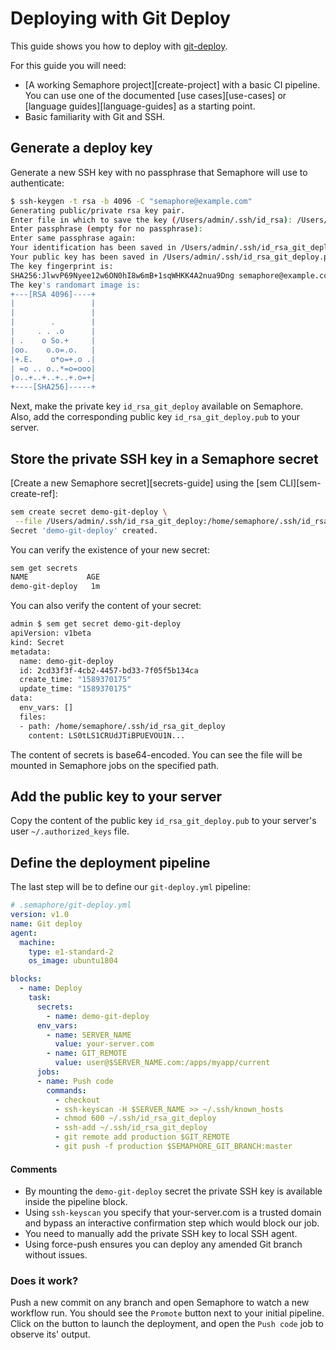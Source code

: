 # Deploying with Git Deploy

This guide shows you how to deploy with [git-deploy](https://github.com/mislav/git-deploy). 

For this guide you will need:

- [A working Semaphore project][create-project] with a basic CI pipeline. 
You can use one of the documented [use cases][use-cases] or [language guides][language-guides] as a starting point.
- Basic familiarity with Git and SSH.

## Generate a deploy key

Generate a new SSH key with no passphrase that Semaphore will use to authenticate:

``` bash
$ ssh-keygen -t rsa -b 4096 -C "semaphore@example.com"
Generating public/private rsa key pair.
Enter file in which to save the key (/Users/admin/.ssh/id_rsa): /Users/admin/.ssh/id_rsa_git_deploy
Enter passphrase (empty for no passphrase):
Enter same passphrase again:
Your identification has been saved in /Users/admin/.ssh/id_rsa_git_deploy.
Your public key has been saved in /Users/admin/.ssh/id_rsa_git_deploy.pub.
The key fingerprint is:
SHA256:JlwvP69Nyee12w6ON0hI8w6mB+1sqWHKK4A2nua9Dng semaphore@example.com
The key's randomart image is:
+---[RSA 4096]----+
|                 |
|                 |
|        .        |
|     . . .o      |
| .    o So.+     |
|oo.    o.o=.o.   |
|+.E.    o*o=+.o .|
| =o .. o..*=o=ooo|
|o..+..+..+..+.o=+|
+----[SHA256]-----+
```
Next, make the private key `id_rsa_git_deploy` available on Semaphore. 
Also, add the corresponding public key `id_rsa_git_deploy.pub` to your server.

## Store the private SSH key in a Semaphore secret

[Create a new Semaphore secret][secrets-guide] using the [sem CLI][sem-create-ref]:

```bash
sem create secret demo-git-deploy \
 --file /Users/admin/.ssh/id_rsa_git_deploy:/home/semaphore/.ssh/id_rsa_git_deploy
Secret 'demo-git-deploy' created.
```

You can verify the existence of your new secret:
```bash
sem get secrets
NAME             AGE
demo-git-deploy   1m
```

You can also verify the content of your secret:

```bash
admin $ sem get secret demo-git-deploy
apiVersion: v1beta
kind: Secret
metadata:
  name: demo-git-deploy
  id: 2cd33f3f-4cb2-4457-bd33-7f05f5b134ca
  create_time: "1589370175"
  update_time: "1589370175"
data:
  env_vars: []
  files:
  - path: /home/semaphore/.ssh/id_rsa_git_deploy
    content: LS0tLS1CRUdJTiBPUEVOU1N...
```
The content of secrets is base64-encoded. You can see the file will be
mounted in Semaphore jobs on the specified path.

## Add the public key to your server

Copy the content of the public key `id_rsa_git_deploy.pub` to your server's user `~/.authorized_keys` file.

## Define the deployment pipeline

The last step will be to define our `git-deploy.yml` pipeline:
```yaml
# .semaphore/git-deploy.yml
version: v1.0
name: Git deploy
agent:
  machine:
    type: e1-standard-2
    os_image: ubuntu1804

blocks:
  - name: Deploy
    task:
      secrets:
        - name: demo-git-deploy
      env_vars:
        - name: SERVER_NAME
          value: your-server.com
        - name: GIT_REMOTE
          value: user@$SERVER_NAME.com:/apps/myapp/current
      jobs:
      - name: Push code
        commands:
          - checkout
          - ssh-keyscan -H $SERVER_NAME >> ~/.ssh/known_hosts
          - chmod 600 ~/.ssh/id_rsa_git_deploy
          - ssh-add ~/.ssh/id_rsa_git_deploy
          - git remote add production $GIT_REMOTE
          - git push -f production $SEMAPHORE_GIT_BRANCH:master
```

#### Comments

- By mounting the `demo-git-deploy` secret the private SSH key is available inside the pipeline block.
- Using `ssh-keyscan` you specify that your-server.com is a trusted domain and bypass an 
interactive confirmation step which would block our job.
- You need to manually add the private SSH key to local SSH agent.
- Using force-push ensures you can deploy any amended Git branch without issues.

### Does it work?

Push a new commit on any branch and open Semaphore to watch a new workflow run. 
You should see the `Promote` button next to your initial pipeline. 
Click on the button to launch the deployment, and open the `Push code` job to observe its' output.

